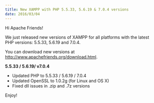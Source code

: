 ```yaml
---
title: New XAMPP with PHP 5.5.33, 5.6.19 & 7.0.4 versions
date: 2016/03/04
---
```


Hi Apache Friends!

We just released new versions of XAMPP for all platforms with the latest PHP versions: 5.5.33, 5.6.19 and 7.0.4.

You can download new versions at <a href="http://www.apachefriends.org/download.html">http://www.apachefriends.org/download.html</a>.


<b>5.5.33 / 5.6.19/ v7.0.4</b>

- Updated PHP to 5.5.33 / 5.6.19 / 7.0.4
- Updated OpenSSL to 1.0.2g (for Linux and OS X)
- Fixed dll issues in .zip and .7z versions

Enjoy!
